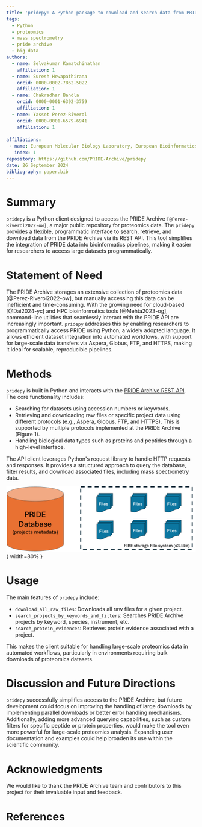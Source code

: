 ```yaml
---
title: 'pridepy: A Python package to download and search data from PRIDE Archive'
tags:
  - Python
  - proteomics
  - mass spectrometry
  - pride archive
  - big data
authors:
  - name: Selvakumar Kamatchinathan
    affiliation: 1
  - name: Suresh Hewapathirana
    orcid: 0000-0002-7862-5022
    affiliation: 1
  - name: Chakradhar Bandla
    orcid: 0000-0001-6392-3759
    affiliation: 1
  - name: Yasset Perez-Riverol
    orcid: 0000-0001-6579-6941
    affiliation: 1
    
affiliations:
 - name: European Molecular Biology Laboratory, European Bioinformatics Institute (EMBL-EBI), Wellcome Trust Genome Campus, Hinxton, Cambridge CB10 1SD, UK
   index: 1
repository: https://github.com/PRIDE-Archive/pridepy   
date: 26 September 2024
bibliography: paper.bib
---
```


# Summary

`pridepy` is a Python client designed to access the PRIDE Archive `[@Perez-Riverol2022-ow]`, a major public repository for proteomics data. The `pridepy` provides a flexible, programmatic interface to search, retrieve, and download data from the PRIDE Archive via its REST API. This tool simplifies the integration of PRIDE data into bioinformatics pipelines, making it easier for researchers to access large datasets programmatically.

# Statement of Need

The PRIDE Archive storages an extensive collection of proteomics data [@Perez-Riverol2022-ow], but manually accessing this data can be inefficient and time-consuming. With the growing need for cloud-based [@Dai2024-yc] and HPC bioinformatics tools [@Mehta2023-og], command-line utilities that seamlessly interact with the PRIDE API are increasingly important. `pridepy` addresses this by enabling researchers to programmatically access PRIDE using Python, a widely adopted language. It allows efficient dataset integration into automated workflows, with support for large-scale data transfers via Aspera, Globus, FTP, and HTTPS, making it ideal for scalable, reproducible pipelines.

# Methods

`pridepy` is built in Python and interacts with the [PRIDE Archive REST API](https://www.ebi.ac.uk/pride/ws/archive/v2/swagger-ui.html). The core functionality includes:

- Searching for datasets using accession numbers or keywords.
- Retrieving and downloading raw files or specific project data using different protocols (e.g., Aspera, Globus, FTP, and HTTPS). This is supported by multiple protocols implemented at the PRIDE Archive (Figure 1).
- Handling biological data types such as proteins and peptides through a high-level interface.
  
The API client leverages Python's request library to handle HTTP requests and responses. It provides a structured approach to query the database, filter results, and download associated files, including mass spectrometry data.

![Figure 1: Architecture of transfer protocols supported by PRIDE Archive](figure.png){ width=80% }

# Usage

The main features of `pridepy` include:
- `download_all_raw_files`: Downloads all raw files for a given project.
- `search_projects_by_keywords_and_filters`: Searches PRIDE Archive projects by keyword, species, instrument, etc.
- `search_protein_evidences`: Retrieves protein evidence associated with a project.

This makes the client suitable for handling large-scale proteomics data in automated workflows, particularly in environments requiring bulk downloads of proteomics datasets.

# Discussion and Future Directions

`pridepy` successfully simplifies access to the PRIDE Archive, but future development could focus on improving the handling of large downloads by implementing parallel downloads or better error handling mechanisms. Additionally, adding more advanced querying capabilities, such as custom filters for specific peptide or protein properties, would make the tool even more powerful for large-scale proteomics analysis. Expanding user documentation and examples could help broaden its use within the scientific community.

# Acknowledgments

We would like to thank the PRIDE Archive team and contributors to this project for their invaluable input and feedback.

# References